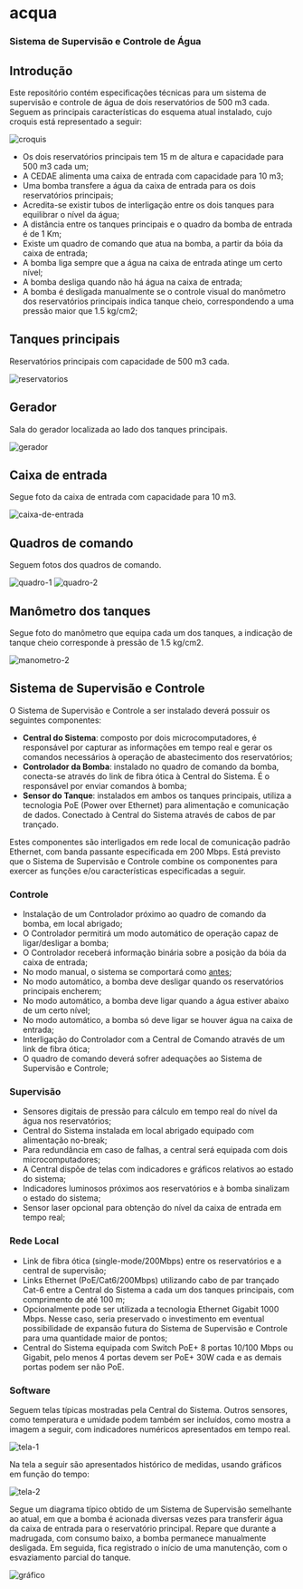 # acqua
### Sistema de Supervisão e Controle de Água

## Introdução

Este repositório contém especificações técnicas para um sistema de supervisão e controle de água de dois reservatórios de 500 m3 cada. Seguem as principais características do esquema atual instalado, cujo croquis está representado a seguir:

![croquis](https://user-images.githubusercontent.com/86032/116254222-8a50cd80-a747-11eb-842a-c8bff6983564.png)

- Os dois reservatórios principais tem 15 m de altura e capacidade para 500 m3 cada um;
- A CEDAE alimenta uma caixa de entrada com capacidade para 10 m3;
- Uma bomba transfere a água da caixa de entrada para os dois reservatórios principais;
- Acredita-se existir tubos de interligação entre os dois tanques para equilibrar o nível da água;
- A distância entre os tanques principais e o quadro da bomba de entrada é de 1 Km;
- Existe um quadro de comando que atua na bomba, a partir da bóia da caixa de entrada;
- A bomba liga sempre que a água na caixa de entrada atinge um certo nível;
- A bomba desliga quando não há água na caixa de entrada;
- A bomba é desligada manualmente se o controle visual do manômetro dos reservatórios principais indica tanque cheio, correspondendo a uma pressão maior que 1.5 kg/cm2;

## Tanques principais

Reservatórios principais com capacidade de 500 m3 cada.

![reservatorios](https://user-images.githubusercontent.com/86032/116251318-f120b780-a744-11eb-9716-656fc5e7cb19.jpg)


## Gerador

Sala do gerador localizada ao lado dos tanques principais.

![gerador](https://user-images.githubusercontent.com/86032/116251333-f41ba800-a744-11eb-9652-6bb8ba3cc472.jpg)

## Caixa de entrada

Segue foto da caixa de entrada com capacidade para 10 m3.

![caixa-de-entrada](https://user-images.githubusercontent.com/86032/116251328-f2ea7b00-a744-11eb-973a-74a538368878.jpg)

## Quadros de comando

Seguem fotos dos quadros de comando.

![quadro-1](https://user-images.githubusercontent.com/86032/116251306-ef56f400-a744-11eb-8fef-72a4e3e4ce6f.jpg)
![quadro-2](https://user-images.githubusercontent.com/86032/116251308-efef8a80-a744-11eb-8fa6-ae57d3fa5661.jpg)

## Manômetro dos tanques

Segue foto do manômetro que equipa cada um dos tanques, a indicação de tanque cheio corresponde à pressão de 1.5 kg/cm2.

![manometro-2](https://user-images.githubusercontent.com/86032/116251300-ee25c700-a744-11eb-877d-5a9cff9f91c5.jpg)

## Sistema de Supervisão e Controle

O Sistema de Supervisão e Controle a ser instalado deverá possuir os seguintes componentes:

- **Central do Sistema**: composto por dois microcomputadores, é responsável por capturar as informações em tempo real e gerar os comandos necessários à operação de abastecimento dos reservatórios;
- **Controlador da Bomba**: instalado no quadro de comando da bomba, conecta-se através do link de fibra ótica à Central do Sistema. É o responsável por enviar comandos à bomba;
- **Sensor do Tanque**: instalados em ambos os tanques principais, utiliza a tecnologia PoE (Power over Ethernet) para alimentação e comunicação de dados. Conectado à Central do Sistema através de cabos de par trançado.

Estes componentes são interligados em rede local de comunicação padrão Ethernet, com banda passante especificada em 200 Mbps. Está previsto que o Sistema de Supervisão e Controle combine os componentes para exercer as funções e/ou características especificadas a seguir.

### Controle

- Instalação de um Controlador próximo ao quadro de comando da bomba, em local abrigado;
- O Controlador permitirá um modo automático de operação capaz de ligar/desligar a bomba;
- O Controlador receberá informação binária sobre a posição da bóia da caixa de entrada;
- No modo manual, o sistema se comportará como [antes](https://github.com/SaveH2o/acqua#introdu%C3%A7%C3%A3o);
- No modo automático, a bomba deve desligar quando os reservatórios principais encherem;
- No modo automático, a bomba deve ligar quando a água estiver abaixo de um certo nível;
- No modo automático, a bomba só deve ligar se houver água na caixa de entrada;
- Interligação do Controlador com a Central de Comando através de um link de fibra ótica;
- O quadro de comando deverá sofrer adequações ao Sistema de Supervisão e Controle;

### Supervisão

- Sensores digitais de pressão para cálculo em tempo real do nível da água nos reservatórios;
- Central do Sistema instalada em local abrigado equipado com alimentação no-break;
- Para redundância em caso de falhas, a central será equipada com dois microcomputadores;
- A Central dispõe de telas com indicadores e gráficos relativos ao estado do sistema;
- Indicadores luminosos próximos aos reservatórios e à bomba sinalizam o estado do sistema;
- Sensor laser opcional para obtenção do nível da caixa de entrada em tempo real;

### Rede Local

- Link de fibra ótica (single-mode/200Mbps) entre os reservatórios e a central de supervisão;
- Links Ethernet (PoE/Cat6/200Mbps) utilizando cabo de par trançado Cat-6 entre a Central do Sistema a cada um dos tanques principais, com comprimento de até 100 m;
- Opcionalmente pode ser utilizada a tecnologia Ethernet Gigabit 1000 Mbps. Nesse caso, seria preservado o investimento em eventual possibilidade de expansão futura do Sistema de Supervisão e Controle para uma quantidade maior de pontos;
- Central do Sistema equipada com Switch PoE+ 8 portas 10/100 Mbps ou Gigabit, pelo menos 4 portas devem ser PoE+ 30W cada e as demais portas podem ser não PoE.

### Software

Seguem telas típicas mostradas pela Central do Sistema. Outros sensores, como temperatura e umidade podem também ser incluídos, como mostra a imagem a seguir, com indicadores numéricos apresentados em tempo real.

![tela-1](https://camo.githubusercontent.com/087eb2f0eabe4d1e2a26ded712675a1c9adbb759c3bc9fcbc62b52c345fade20/68747470733a2f2f692e696d6775722e636f6d2f33704c426a4d322e6a7067)

Na tela a seguir são apresentados histórico de medidas, usando gráficos em função do tempo:

![tela-2](https://user-images.githubusercontent.com/86032/65999795-84fca580-e474-11e9-9e6e-c87f0e9360c9.png)

Segue um diagrama típico obtido de um Sistema de Supervisão semelhante ao atual, em que a bomba é acionada diversas vezes para transferir água da caixa de entrada para o reservatório principal. Repare que durante a madrugada, com consumo baixo, a bomba permanece manualmente desligada. Em seguida, fica registrado o início de uma manutenção, com o esvaziamento parcial do tanque.

![gráfico](https://user-images.githubusercontent.com/86032/65921516-d34c6e80-e3b8-11e9-9aca-f2b85e69e5dd.png)

